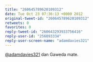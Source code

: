 ```yaml
---
title: "260645789620109312"
date: Tue Oct 23 07:36:13 +0000 2012
original-tweet-id: "260645789620109312"
retweets: 0
favorites: 0
reply-tweet-id: "260643293933756416"
reply-user-id: "256093334"
reply-user-screen-name: "adamdavies321"
---
```

<a href="https://twitter.com/adamdavies321">@adamdavies321</a> dan Gaweda mate.
